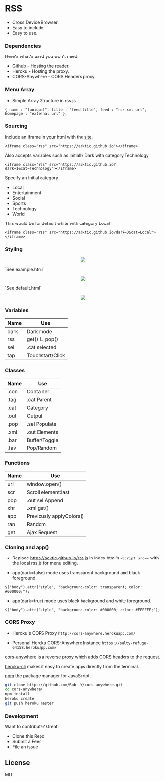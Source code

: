 # RSS

  - Cross Device Browser.
  - Easy to include.
  - Easy to use.

> 

### Dependencies

Here's what's used you won't need:

* Github - Hosting the reader.
* Heroku - Hosting the proxy.
* CORS-Anywhere - CORS Headers proxy.

### Menu Array

* Simple Array Structure in rss.js

`{ name : "(unique)", title : "feed title", feed : "rss xml url", homepage : "external url" },`

### Sourcing

Include an iframe in your html with the [site](https://acktic.github.io).

`<iframe class="rss" src="https://acktic.github.io"></iframe>`

Also accepts variables such as initially Dark with category Technology

`<iframe class="rss" src="https://acktic.github.io?dark=1&cat=Technology"></iframe>`

Specify an Initial category

* Local
* Entertainment
* Social
* Sports
* Technology
* World


This would be for default white with category Local

`<iframe class="rss" src="https://acktic.github.io?dark=0&cat=Local"></iframe>`

### Styling
<p align="center"><img src="https://ackti.files.wordpress.com/2019/11/3071428935855.png"></p>
`See example.html`
<p align="center"><img src="https://ackti.files.wordpress.com/2019/11/6482967896674.png"></p>
`See default.html`
<p align="center"><img src="https://ackti.files.wordpress.com/2019/11/4976021776718.png"></p>

### Variables
| Name | Use |
| ------ | ------ |
| dark | Dark mode |
| rss | get() != pop() |
| sel | .cat selected |
| tap | Touchstart/Click |

### Classes
| Name | Use |
| ------ | ------ |
| .con | Container |
| .tag | .cat Parent |
| .cat | Category |
| .out | Output |
| .pop | .sel Populate |
| .xml | .out Elements |
| .bar | Buffer/Toggle |
| .fav | Pop/Random |

### Functions
| Name | Use |
|------|------|
| url | window.open() |
| scr | Scroll element:last |
| pop | .out sel Append |
| xhr | .xml get() |
| app | Previously applyColors() |
| ran | Random |
| get | Ajax Request |
  

### Cloning and app()

 - Replace https://acktic.github.io/rss.js in index.html's `<script src=>` with the local rss.js for menu editing. 

 - app(dark=false) mode uses transparent background and black foreground.
  
`$("body").attr("style", "background-color: transparent; color: #000000;");`

 - app(dark=true) mode uses black background and white foreground.
 
`$("body").attr("style", "background-color: #000000; color: #FFFFFF;");`

 
### CORS Proxy

- Heroku's CORS Proxy
`http://cors-anywhere.herokuapp.com/`

- Personal Heroku CORS-Anywhere Instance
`https://salty-refuge-64158.herokuapp.com/`

[cors-anywhere](https://github.com/Rob--W/cors-anywhere) is a reverse proxy which adds CORS headers to the request.

[heroku-cli](https://github.com/heroku/cli) makes it easy to create apps directly from the terminal.

[npm](https://github.com/npm/cli) the package manager for JavaScript.

```sh
git clone https://github.com/Rob--W/cors-anywhere.git
cd cors-anywhere/
npm install
heroku create
git push heroku master
```

### Development

Want to contribute? Great!
- Clone this Repo
- Submit a Feed
- File an issue

License
----

MIT
